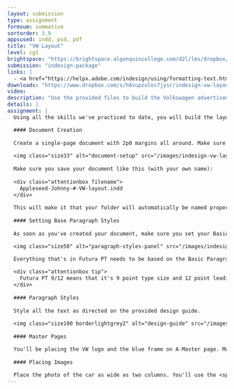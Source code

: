 ```yaml
---
layout: submission
type: assignment
formsum: summative
sortorder: 3.9
appsused: indd, psd, pdf
title: "VW Layout"
level: cg1
brightspace: "https://brightspace.algonquincollege.com/d2l/lms/dropbox/user/folder_submit_files.d2l?db=157211&grpid=0&isprv=&bp=0&ou=193284"
submission: "indesign-package"
links: |
  - <a href="https://helpx.adobe.com/indesign/using/formatting-text.html#use_quick_apply" target="_blank">Adobe: Quick Apply</a>
downloads: "https://www.dropbox.com/s/h8vupzuloc7jysr/indesign-vw-layout.zip?dl=1"
video:
description: "Use the provided files to build the Volkswagen advertisement according to the included PDF design guide."
details: |
assignment: |
  Using all the skills we've practiced to date, you will build the layout shown in the provided design guide. You'll be replicating the design in the guide. There may be very small differences, like different line endings. That's ok.

  #### Document Creation
  
  Create a single-page document with 2p0 margins all around. Make sure you adhere to all the settings shown below.
  
  <img class="size33" alt="document-setup" src="/images/indesign-vw-layout/document-setup.jpg">
  
  Make sure you save your document like this (with your own name):
  
  <div class="attentionbox filename">
    Appleseed-Johnny-#-VW-layout.indd
  </div>
  
  This will make it that your folder will automatically be named properly once you're done.
  
  #### Setting Base Paragraph Styles
  
  As soon as you've created your document, make sure you set your Basic Paragraph Style to Futura PT Book 9pt.

  <img class="size50" alt="paragraph-styles-panel" src="/images/indesign-vw-layout/paragraph-styles-panel.jpg">
  
  Everything that's in Futura PT needs to be based on the Basic Paragraph Style.

  <div class="attentionbox tip">
    Futura PT 9/12 means that it's 9 point type size and 12 point leading. It's expressed <i>nine over twelve</i>.
  </div>
  
  #### Paragraph Styles
  
  Style all the text as directed on the provided design guide.
  
  <img class="size100 borderlightgrey2" alt="design-guide" src="/images/indesign-vw-layout/design-guide.jpg">
  
  #### Master Pages

  You'll be placing the VW logo and the blue frame on A-Master page. Make sure the blue frame extends all the way to the red bleed line.
  
  #### Placing Images
  
  Place the photo of the car as wide as two columns. You'll use the <span class="command">File > Place...</span> command to import the photo. Once you have a loaded cursor, drag the photo into place.
---
```

